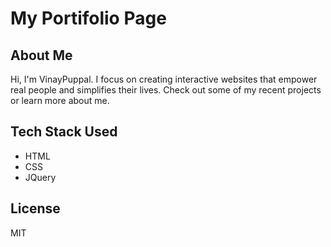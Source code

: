 # My Portifolio Page

## About Me
Hi, I'm VinayPuppal. I focus on creating interactive websites that empower real people and simplifies their lives. Check out some of my recent projects or learn more about me.

## Tech Stack Used

- HTML
- CSS
- JQuery

## License
MIT
